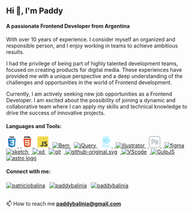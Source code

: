 ## Hi 👋, I'm Paddy

#### A passionate Frontend Developer from Argentina


With over 10 years of experience. I consider myself an organized and responsible person, and I enjoy working in teams to achieve ambitious results.

I had the privilege of being part of highly talented development teams, focused on creating products for digital media. These experiences have provided me with a unique perspective and a deep understanding of the challenges and opportunities in the world of Frontend development.

Currently, I am actively seeking new job opportunities as a Frontend Developer. I am excited about the possibility of joining a dynamic and collaborative team where I can apply my skills and technical knowledge to drive the success of innovative projects.
 <h4>Languages and Tools:</h4>
        <p> <a href="https://www.w3schools.com/css/" target="_blank" rel="noreferrer" title="CSS"> <img
                    src="https://raw.githubusercontent.com/devicons/devicon/master/icons/css3/css3-original-wordmark.svg"
                    alt="css3" width="30" height="30" /> </a>
            &nbsp;<a href="https://www.w3.org/html/" target="_blank" rel="noreferrer" title="HTML"> <img
                    src="https://raw.githubusercontent.com/devicons/devicon/master/icons/html5/html5-original-wordmark.svg"
                    alt="html5" width="30" height="30" /> </a>
            &nbsp;
            <a href="https://developer.mozilla.org/en-US/docs/Web/JavaScript" target="_blank" rel="noreferrer" title="JavaScript"> <img
                    src="https://raw.githubusercontent.com/devicons/devicon/master/icons/javascript/javascript-original.svg"
                    alt="javascript" width="30" height="30" /> </a>
            &nbsp;
           <a href="https://getbem.com/" target="_blank" rel="noreferrer" title="Bem"> <img
                    src="https://profilinator.rishav.dev/skills-assets/bem.svg"
                    alt="Bem" width="30" height="30" /> </a>
            &nbsp;
            <a href="https://jquery.com/" target="_blank" rel="noreferrer" title="jQuery"> <img
                    src="https://cdn.jsdelivr.net/gh/devicons/devicon/icons/jquery/jquery-original.svg"
                    alt="jQuery" width="30" height="30" /> </a>
            &nbsp;
            <a href="https://reactjs.org/" target="_blank" rel="noreferrer" title="ReactJS"> <img
                    src="https://raw.githubusercontent.com/devicons/devicon/master/icons/react/react-original-wordmark.svg"
                    alt="react" width="30" height="30" /> </a>
            &nbsp;<a href="https://www.adobe.com/in/products/illustrator.html" target="_blank" rel="noreferrer" title="Illustrator"> <img
                    src="https://www.vectorlogo.zone/logos/adobe_illustrator/adobe_illustrator-icon.svg"
                    alt="illustrator" width="30" height="30" /> </a>
            &nbsp;<a href="https://www.photoshop.com/en" target="_blank" rel="noreferrer" title="Photoshop"> <img
                    src="https://raw.githubusercontent.com/devicons/devicon/master/icons/photoshop/photoshop-line.svg"
                    alt="photoshop" width="30" height="30" /> </a>
            &nbsp;<a href="https://www.figma.com/" target="_blank" rel="noreferrer" title="Figma"> <img
                    src="https://www.vectorlogo.zone/logos/figma/figma-icon.svg" alt="figma" width="30" height="30" /></a>
           &nbsp;
            <a href="https://www.sketch.com/" target="_blank" rel="noreferrer" title="Sketch">
                <img src="https://www.vectorlogo.zone/logos/sketchapp/sketchapp-icon.svg" alt="sketch" width="30"
                    height="30" /> </a>
            &nbsp;<a href="https://www.adobe.com/products/xd.html" target="_blank" rel="noreferrer" title="XD" > <img
                    src="https://cdn.jsdelivr.net/gh/devicons/devicon/icons/xd/xd-plain.svg" alt="xd" width="30" height="30" /> </a>
         &nbsp;
            <a href="https://git-scm.com/" target="_blank" rel="noreferrer" title="Git"> <img src="https://www.vectorlogo.zone/logos/git-scm/git-scm-icon.svg" alt="git" width="30" height="30"/></a>
         &nbsp;<a href="https://github.com/" target="_blank" rel="noreferrer" title="GitHub"> <img src="https://cdn.jsdelivr.net/gh/devicons/devicon/icons/github/github-original.svg" alt="github-original.svg" width="30" height="30" /></a>
         &nbsp;<a href="https://code.visualstudio.com/" target="_blank" rel="noreferrer" title="Sisual Studio Code"> <img src="https://cdn.jsdelivr.net/gh/devicons/devicon/icons/vscode/vscode-original.svg" alt="VScode" width="30" height="30" /></a>
         &nbsp;<a href="https://gulpjs.com/" target="_blank" rel="noreferrer" title="GulpJS"> <img src="https://cdn.jsdelivr.net/gh/devicons/devicon/icons/gulp/gulp-plain.svg" alt="GulpJS" width="30" height="30" /></a>
         <a href="https://astro.build/" target="_blank" rel="noreferrer" title="Astro"><img src="https://cdn.simpleicons.org/astro/FF5D01" height="20" alt="astro logo"  />
          </a>
        </p>

<h4 >Connect with me:</h4>
<p >
<a href="https://linkedin.com/in/patriciobalina-frontend-developer" target="blank" title="Linkedin"><img align="center" src="https://raw.githubusercontent.com/rahuldkjain/github-profile-readme-generator/master/src/images/icons/Social/linked-in-alt.svg" alt="patriciobalina" height="20" width="20" /></a>
&nbsp;
<a href="https://fb.com/paddybalinia" target="blank" title="Facebook"><img align="center" src="https://raw.githubusercontent.com/rahuldkjain/github-profile-readme-generator/master/src/images/icons/Social/facebook.svg" alt="paddybalinia" height="20" width="20" /></a>
&nbsp;
<a href="https://instagram.com/paddybalinia" target="blank" title="Instagram"><img align="center" src="https://raw.githubusercontent.com/rahuldkjain/github-profile-readme-generator/master/src/images/icons/Social/instagram.svg" alt="paddybalinia" height="20" width="20" /></a>
</p>

<br> 📫 How to reach me **paddybalinia@gmail.com**



###

<!--
**paddybalinia/paddybalinia** is a ✨ _special_ ✨ repository because its `README.md` (this file) appears on your GitHub profile.

Here are some ideas to get you started:

- 🔭 I’m currently working on ...
- 🌱 I’m currently learning ...
- 👯 I’m looking to collaborate on ...
- 🤔 I’m looking for help with ...
- 💬 Ask me about ...
- 📫 How to reach me: ...
- 😄 Pronouns: ...
- ⚡ Fun fact: ...
-->

